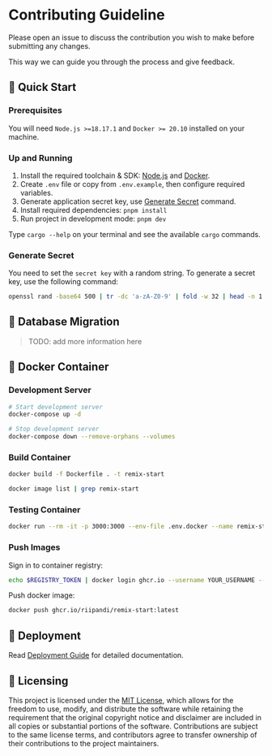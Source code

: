 # Contributing Guideline

Please open an issue to discuss the contribution you wish to make before submitting any changes.

This way we can guide you through the process and give feedback.

## 🏁 Quick Start

### Prerequisites

You will need `Node.js >=18.17.1` and `Docker >= 20.10` installed on your machine.

### Up and Running

1. Install the required toolchain & SDK: [Node.js][install-nodejs] and [Docker][docker].
2. Create `.env` file or copy from `.env.example`, then configure required variables.
3. Generate application secret key, use [Generate Secret](#generate-secret) command.
4. Install required dependencies: `pnpm install`
5. Run project in development mode: `pnpm dev`

Type `cargo --help` on your terminal and see the available `cargo` commands.

### Generate Secret

You need to set the `secret key` with a random string. To generate a secret key,
use the following command:

```sh
openssl rand -base64 500 | tr -dc 'a-zA-Z0-9' | fold -w 32 | head -n 1
```

## 🔰 Database Migration

> TODO: add more information here

## 🐳 Docker Container

### Development Server

```sh
# Start development server
docker-compose up -d

# Stop development server
docker-compose down --remove-orphans --volumes
```

### Build Container

```sh
docker build -f Dockerfile . -t remix-start

docker image list | grep remix-start
```

### Testing Container

```sh
docker run --rm -it -p 3000:3000 --env-file .env.docker --name remix-start remix-start
```

### Push Images

Sign in to container registry:

```sh
echo $REGISTRY_TOKEN | docker login ghcr.io --username YOUR_USERNAME --password-stdin
```

Push docker image:

```sh
docker push ghcr.io/riipandi/remix-start:latest
```

## 🚀 Deployment

Read [Deployment Guide](./DEPLOY.md) for detailed documentation.

## 🪪 Licensing

This project is licensed under the [MIT License][mit-license], which allows for the
freedom to use, modify, and distribute the software while retaining the requirement
that the original copyright notice and disclaimer are included in all copies or
substantial portions of the software. Contributions are subject to the same license
terms, and contributors agree to transfer ownership of their contributions to the
project maintainers.

[docker]: https://docs.docker.com/engine/install
[install-nodejs]: https://nodejs.org/en/download
[mit-license]: https://choosealicense.com/licenses/mit/
